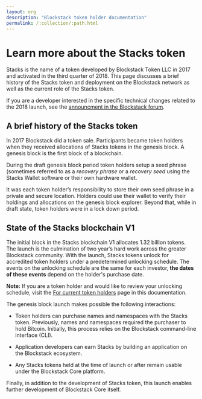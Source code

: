 ```yaml
---
layout: org
description: "Blockstack token holder documentation"
permalink: /:collection/:path.html
---
```

# Learn more about the Stacks token

Stacks is the name of a token developed by Blockstack Token LLC in 2017 and
activated in the third quarter of 2018. This page discusses a brief history of
the Stacks token and deployment on the Blockstack network as well as the current
role of the Stacks token.

If you are a developer interested in the specific technical changes related to
the 2018 launch, see the <a href="https://forum.blockstack.org/t/blockstack-annual-hard-fork-2018/6518" target="\blank" >announcment in the Blockstack forum</a>.

## A brief history of the Stacks token

In 2017 Blockstack did a token sale. Participants became token holders when they
received allocations of Stacks tokens in the genesis block. A genesis block is
the first block of a blockchain.

During the draft genesis block period token holders setup a seed phrase
(sometimes referred to as a _recovery phrase_ or a _recovery seed_ using the
Stacks Wallet software or their own hardware wallet.

It was each token holder’s responsibility to store their own seed phrase in a
private and secure location. Holders could use their wallet to verify their
holdings and allocations on the genesis block explorer. Beyond that, while in
draft state, token holders were in a lock down period.

## State of the Stacks blockchain V1

The initial block in the Stacks blockchain V1 allocates 1.32 billion
tokens. The launch is the culmination of two year’s hard work across the greater
Blockstack community. With the launch, Stacks tokens unlock for accredited token
holders under a predetermined unlocking schedule. The events on the unlocking
schedule are the same for each investor, **the dates of these events** depend on the
holder's purchase date.

<div class="uk-alert-success" uk-alert><b>Note:</b> If you are a token holder
and would like to review your unlocking schedule, visit the <a
href="tokenholders.html">For current token holders</a> page in this
documentation.</div>

The genesis block launch makes possible the following interactions:

* Token holders can purchase names and namespaces with the Stacks token. Previously, names and namespaces required the purchaser to hold Bitcoin. Initially, this process relies on the Blockstack command-line interface (CLI).

* Application developers can earn Stacks by building an application on the Blockstack ecosystem.

* Any Stacks tokens held at the time of launch or after remain usable under the Blockstack Core platform.

Finally, in addition to the development of Stacks token, this launch enables
further development of Blockstack Core itself.
